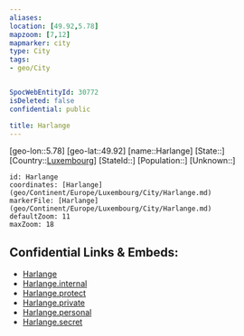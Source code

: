 ```yaml
---
aliases: 
location: [49.92,5.78]
mapzoom: [7,12] 
mapmarker: city 
type: City
tags:
- geo/City


SpocWebEntityId: 30772
isDeleted: false
confidential: public

title: Harlange
---
```

[geo-lon::5.78]
[geo-lat::49.92]
[name::Harlange]
[State::]
[Country::[Luxembourg](geo/Continent/Europe/Luxembourg.md)]
[StateId::]
[Population::]
[Unknown::]


```leaflet
id: Harlange
coordinates: [Harlange](geo/Continent/Europe/Luxembourg/City/Harlange.md)
markerFile: [Harlange](geo/Continent/Europe/Luxembourg/City/Harlange.md)
defaultZoom: 11 
maxZoom: 18
```


## Confidential Links & Embeds: 
- [Harlange](../../../../../../_public/geo/Continent/Europe/Luxembourg/City/Harlange.md) 
- [Harlange.internal](../../../../../../_internal/geo/Continent/Europe/Luxembourg/City/Harlange.internal.md) 
- [Harlange.protect](../../../../../../_protect/geo/Continent/Europe/Luxembourg/City/Harlange.protect.md) 
- [Harlange.private](../../../../../../_private/geo/Continent/Europe/Luxembourg/City/Harlange.private.md) 
- [Harlange.personal](../../../../../../_personal/geo/Continent/Europe/Luxembourg/City/Harlange.personal.md) 
- [Harlange.secret](../../../../../../_secret/geo/Continent/Europe/Luxembourg/City/Harlange.secret.md) 
